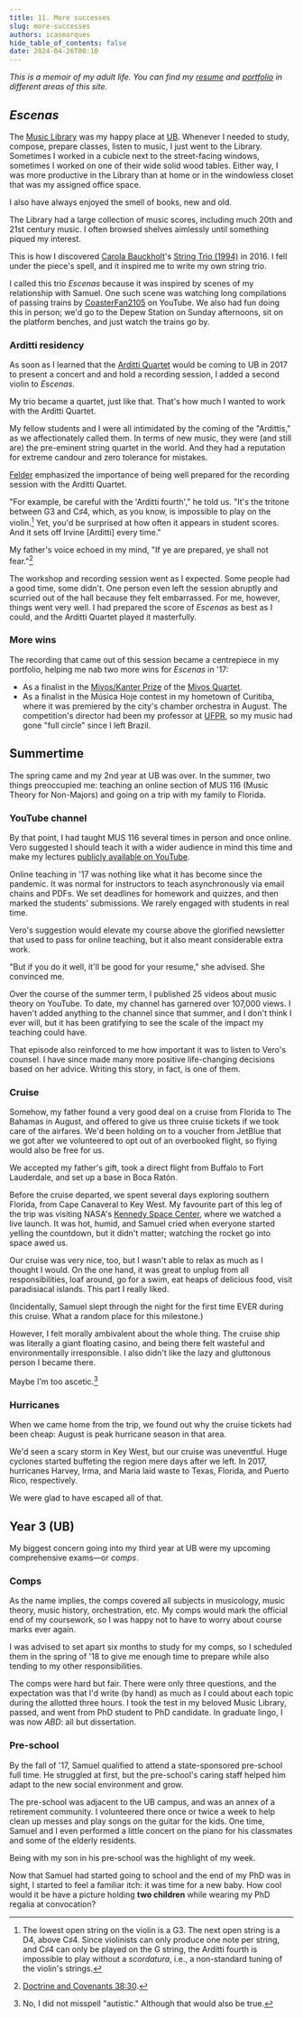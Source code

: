 ```yaml
---
title: 11. More successes
slug: more-successes
authors: icasmarques
hide_table_of_contents: false
date: 2024-04-26T00:10
---
```


*This is a memoir of my adult life. You can find my [resume](/docs/resume/intro) and [portfolio](/docs/portfolio/intro) in different areas of this site.* 

## *Escenas*

The [Music Library](https://library.buffalo.edu/music/) was my happy place at [UB](https://www.buffalo.edu/). Whenever I needed to study, compose, prepare classes, listen to music, I just went to the Library. Sometimes I worked in a cubicle next to the street-facing windows, sometimes I worked on one of their wide solid wood tables. Either way, I was more productive in the Library than at home or in the windowless closet that was my assigned office space. 

I also have always enjoyed the smell of books, new and old.

The Library had a large collection of music scores, including much 20th and 21st century music. I often browsed shelves aimlessly until something piqued my interest. 

This is how I discovered [Carola Bauckholt](https://www.carolabauckholt.de/)'s [String Trio (1994)](https://youtu.be/NZxCgsv26P0?si=OY_2r72wgnXidhMb) in 2016. I fell under the piece's spell, and it inspired me to write my own string trio. 

I called this trio *Escenas* because it was inspired by scenes of my relationship with Samuel. One such scene was watching long compilations of passing trains by [CoasterFan2105](https://www.youtube.com/@CoasterFan2105) on YouTube. We also had fun doing this in person; we'd go to the Depew Station on Sunday afternoons, sit on the platform benches, and just watch the trains go by. 

### Arditti residency

As soon as I learned that the [Arditti Quartet](https://ardittiquartet.com/) would be coming to UB in 2017 to present a concert and and hold a recording session, I added a second violin to *Escenas*. 

My trio became a quartet, just like that. That's how much I wanted to work with the Arditti Quartet.

My fellow students and I were all intimidated by the coming of the "Ardittis," as we affectionately called them. In terms of new music, they were (and still are) the pre-eminent string quartet in the world. And they had a reputation for extreme candour and zero tolerance for mistakes.

[Felder](http://www.david-felder.com/) emphasized the importance of being well prepared for the recording session with the Arditti Quartet. 

"For example, be careful with the 'Arditti fourth'," he told us. "It's the tritone between G3 and C♯4, which, as you know, is impossible to play on the violin.[^2] Yet, you'd be surprised at how often it appears in student scores. And it sets off Irvine [Arditti] every time."

My father's voice echoed in my mind, "If ye are prepared, ye shall not fear."[^1]

The workshop and recording session went as I expected. Some people had a good time, some didn't. One person even left the session abruptly and scurried out of the hall because they felt embarrassed. For me, however, things went very well. I had prepared the score of *Escenas* as best as I could, and the Arditti Quartet played it masterfully. 

### More wins

The recording that came out of this session became a centrepiece in my portfolio, helping me nab two more wins for *Escenas* in '17:

- As a finalist in the [Mivos/Kanter Prize](https://www.mivosquartet.com/12th-mivoskanter-string-quartet-composition-prize) of the [Mivos Quartet](https://www.mivosquartet.com/).
- As a finalist in the Música Hoje contest in my hometown of Curitiba, where it was premiered by the city's chamber orchestra in August. The competition's director had been my professor at [UFPR](/my-story/1-from-curitiba-to-provo.md#ufpr), so my music had gone "full circle" since I left Brazil.

## Summertime

The spring came and my 2nd year at UB was over. In the summer, two things preoccupied me: teaching an online section of MUS 116 (Music Theory for Non-Majors) and going on a trip with my family to Florida.

### YouTube channel

By that point, I had taught MUS 116 several times in person and once online. Vero suggested I should teach it with a wider audience in mind this time and make my lectures [publicly available on YouTube](https://www.youtube.com/@musictheory1017).

Online teaching in '17 was nothing like what it has become since the pandemic. It was normal for instructors to teach asynchronously via email chains and PDFs. We set deadlines for homework and quizzes, and then marked the students' submissions. We rarely engaged with students in real time.

Vero's suggestion would elevate my course above the glorified newsletter that used to pass for online teaching, but it also meant considerable extra work. 

"But if you do it well, it'll be good for your resume," she advised. She convinced me. 

Over the course of the summer term, I published 25 videos about music theory on YouTube. To date, my channel has garnered over 107,000 views. I haven't added anything to the channel since that summer, and I don't think I ever will, but it has been gratifying to see the scale of the impact my teaching could have.

That episode also reinforced to me how important it was to listen to Vero's counsel. I have since made many more positive life-changing decisions based on her advice. Writing this story, in fact, is one of them.

### Cruise

Somehow, my father found a very good deal on a cruise from Florida to The Bahamas in August, and offered to give us three cruise tickets if we took care of the airfares. We'd been holding on to a voucher from JetBlue that we got after we volunteered to opt out of an overbooked flight, so flying would also be free for us. 

We accepted my father's gift, took a direct flight from Buffalo to Fort Lauderdale, and set up a base in Boca Ratón. 

Before the cruise departed, we spent several days exploring southern Florida, from Cape Canaveral to Key West. My favourite part of this leg of the trip was visiting NASA's [Kennedy Space Center](https://www.kennedyspacecenter.com/), where we watched a live launch. It was hot, humid, and Samuel cried when everyone started yelling the countdown, but it didn't matter; watching the rocket go into space awed us.  

Our cruise was very nice, too, but I wasn't able to relax as much as I thought I would. On the one hand, it was great to unplug from all responsibilities, loaf around, go for a swim, eat heaps of delicious food, visit paradisiacal islands. This part I really liked.

(Incidentally, Samuel slept through the night for the first time EVER during this cruise. What a random place for this milestone.)

However, I felt morally ambivalent about the whole thing. The cruise ship was literally a giant floating casino, and being there felt wasteful and environmentally irresponsible. I also didn't like the lazy and gluttonous person I became there. 

Maybe I'm too ascetic.[^3]

### Hurricanes

When we came home from the trip, we found out why the cruise tickets had been cheap: August is peak hurricane season in that area. 

We'd seen a scary storm in Key West, but our cruise was uneventful. Huge cyclones started buffeting the region mere days after we left. In 2017, hurricanes Harvey, Irma, and Maria laid waste to Texas, Florida, and Puerto Rico, respectively. 

We were glad to have escaped all of that.

## Year 3 (UB)

My biggest concern going into my third year at UB were my upcoming comprehensive exams—or *comps*. 

### Comps

As the name implies, the comps covered all subjects in musicology, music theory, music history, orchestration, etc. My comps would mark the official end of my coursework, so I was happy not to have to worry about course marks ever again.

I was advised to set apart six months to study for my comps, so I scheduled them in the spring of '18 to give me enough time to prepare while also tending to my other responsibilities.

The comps were hard but fair. There were only three questions, and the expectation was that I'd write (by hand) as much as I could about each topic during the allotted three hours. I took the test in my beloved Music Library, passed, and went from PhD student to PhD candidate. In graduate lingo, I was now *ABD*: all but dissertation.

### Pre-school

By the fall of '17, Samuel qualified to attend a state-sponsored pre-school full time. He struggled at first, but the pre-school's caring staff helped him adapt to the new social environment and grow. 

The pre-school was adjacent to the UB campus, and was an annex of a retirement community. I volunteered there once or twice a week to help clean up messes and play songs on the guitar for the kids. One time, Samuel and I even performed a little concert on the piano for his classmates and some of the elderly residents. 

Being with my son in his pre-school was the highlight of my week.

Now that Samuel had started going to school and the end of my PhD was in sight, I started to feel a familiar itch: it was time for a new baby. How cool would it be have a picture holding **two children** while wearing my PhD regalia at convocation? 

[^1]: [Doctrine and Covenants 38:30](https://www.churchofjesuschrist.org/study/scriptures/dc-testament/dc/38?lang=eng&id=p30#p30).
[^2]: The lowest open string on the violin is a G3. The next open string is a D4, above C♯4. Since violinists can only produce one note per string, and C♯4 can only be played on the G string, the Arditti fourth is impossible to play without a *scordatura*, i.e., a non-standard tuning of the violin's strings.
[^3]: No, I did not misspell "autistic." Although that would also be true.